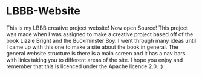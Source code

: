 # LBBB-Website
This is my LBBB creative project website! Now open Source!
This project was made when I was assigned to make a creative project based off of the book Lizzie Bright and the Buckminster Boy. I went through many ideas until I came up with this one to make a site about the book in general. The general website structure is there is a main screen and it has a nav bars with links taking you to different areas of the site.
I hope you enjoy and remember that this is licenced under the Apache licence 2.0. :)
